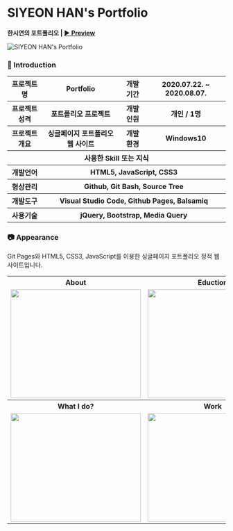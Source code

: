 # SIYEON HAN's Portfolio

**한시연의 포트폴리오 | [▶ Preview](http:/localhost:5501/portfolio.html)** 

![SIYEON HAN's Portfolio](https://user-images.githubusercontent.com/66079830/90414723-1ad00c00-e0eb-11ea-9e81-0cc4a61bc5f9.png)

### 👋 Introduction

<table>
    <tr>
        <th>프로젝트명</th>
        <th>Portfolio</th>
        <th>개발 기간</th>
        <th>2020.07.22. ~ 2020.08.07.</th>
    </tr>
    <tr>
        <th>프로젝트 성격</th>
        <th>포트폴리오 프로젝트</th>
        <th>개발 인원</th>
        <th>개인 / 1명</th>
    </tr>
    <tr>
        <th>프로젝트 개요</th>
        <th>싱글페이지 포트폴리오 웹 사이트</th>
        <th>개발 환경</th>
        <th>Windows10</th>
    </tr>
    <tr>
        <th colspan="4">사용한 Skill 또는 지식</th>
    </tr>  
    <tr>
        <th>개발언어</th>
        <th colspan="3">HTML5, JavaScript, CSS3</th>
    </tr>
    <tr>
        <th>형상관리</th>
        <th colspan="3">Github, Git Bash, Source Tree</th>
    </tr>
    <tr>
        <th>개발도구</th>
        <th colspan="3">Visual Studio Code, Github Pages, Balsamiq</th>
    </tr>
    <tr>
        <th>사용기술</th>
        <th colspan="3">jQuery, Bootstrap, Media Query</th>
    </tr>
</table>

### 📷 Appearance

Git Pages와 HTML5, CSS3, JavaScript를 이용한 싱글페이지 포트폴리오 정적 웹 사이트입니다.

<table>
    <tr>
        <th>About</th>
        <th>Eduction</th>
        <th>Skills</th>
    </tr>
    <tr>
        <td><img width="300" height="250" src="https://user-images.githubusercontent.com/66079830/90415223-c2e5d500-e0eb-11ea-8680-ac3b947616de.png"></td>
        <td><img width="300" height="250" src="https://user-images.githubusercontent.com/66079830/90416021-e1989b80-e0ec-11ea-93a5-7c217038deca.png"></td>
        <td><img width="300" height="250" src="https://user-images.githubusercontent.com/66079830/90416100-ff660080-e0ec-11ea-968f-2f6a64da2bf0.png"></td>
    </tr>
        <tr>
        <th>What I do?</th>
        <th>Work</th>
        <th>Contact</th>
    </tr>
    <tr>
        <td><img width="300" height="250" src="https://user-images.githubusercontent.com/66079830/90416136-0bea5900-e0ed-11ea-9f9a-a5a2d0c6e3d7.png"></td>
        <td><img width="300" height="250" src="https://user-images.githubusercontent.com/66079830/90416179-1ad10b80-e0ed-11ea-9c19-30b457f8b77e.png"></td>
        <td><img width="300" height="250" src="https://user-images.githubusercontent.com/66079830/90416260-363c1680-e0ed-11ea-9894-97f8792e7c44.png"></td>
    </tr>
</table>

